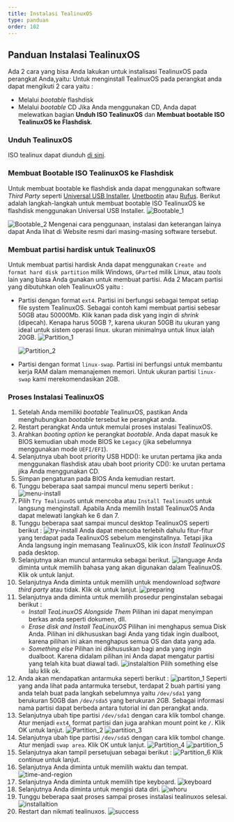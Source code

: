 ```yaml
---
title: Instalasi TealinuxOS
type: panduan
order: 102
---
```



## Panduan Instalasi TealinuxOS
Ada 2 cara yang bisa Anda lakukan untuk instalisasi TealinuxOS pada perangkat Anda,yaitu:
Untuk menginstall TealinuxOS pada perangkat anda dapat mengikuti 2 cara yaitu :
- Melalui _bootable_ flashdisk
- Melalui _bootable_ CD
Jika Anda menggunakan CD, Anda dapat melewatkan bagian **Unduh ISO TealinuxOS** dan **Membuat bootable ISO TealinuxOS ke Flashdisk**.

### Unduh TealinuxOS
ISO tealinux dapat diunduh [di sini](http://pinguin.dinus.ac.id/iso/tealinuxos/).

### Membuat Bootable ISO TealinuxOS ke Flashdisk
Untuk membuat bootable ke flashdisk anda dapat menggunakan software _Third Party_ seperti [Universal USB Installer](https://universal-usb-installer.en.uptodown.com), [Unetbootin](http://unetbootin.github.io) atau [Rufus](https://rufus.akeo.ie/). Berikut adalah langkah-langkah untuk membuat bootable ISO TealinuxOS ke flashdisk menggunakan Universal USB Installer.
![Bootable_1](https://cloud.githubusercontent.com/assets/22718275/23578142/c4eae682-0102-11e7-9d76-69cd286a4406.png)

![Bootable_2](https://cloud.githubusercontent.com/assets/22718275/23578146/d6ebc932-0102-11e7-94c9-993dee8bcbe2.png)
Mengenai cara penggunaan, instalasi dan keterangan lainya dapat Anda lihat di Website resmi dari masing-masing software tersebut.

### Membuat partisi hardisk untuk TealinuxOS
Untuk membuat partisi hardisk Anda dapat menggunakan `Create and format hard disk partition` milik Windows, `GParted` milik Linux, atau _tools_ lain yang biasa Anda gunakan untuk membuat partisi.
Ada 2 Macam partisi yang dibutuhkan oleh TealinuxOS yaitu :
- Partisi dengan format `ext4`. Partisi ini berfungsi sebagai tempat setiap file system TealinuxOS.
  Sebagai contoh kami membuat partisi sebesar 50GB atau 50000Mb. Klik kanan pada disk yang ingin di _shrink_ (dipecah). Kenapa harus 50GB ?, karena ukuran 50GB itu ukuran yang ideal untuk sistem operasi linux. ukuran minimalnya untuk linux ialah 20GB.
  ![Partition_1](https://cloud.githubusercontent.com/assets/22718275/23578147/e2c49112-0102-11e7-868e-611db63be0a2.png)

  ![Partition_2](https://cloud.githubusercontent.com/assets/22718275/23578150/f11bd6d0-0102-11e7-815c-b4648866def9.png)

- Partisi dengan format `linux-swap`. Partisi ini berfungsi untuk membantu kerja RAM dalam memanajemen memori.
  Untuk ukuran partisi `linux-swap` kami merekomendasikan 2GB.


### Proses Instalasi TealinuxOS
1. Setelah Anda memiliki _bootable_ TealinuxOS, pastikan Anda menghubungkan _bootable_ tersebut ke perangkat anda.
2. Restart perangkat Anda untuk memulai proses instalasi TealinuxOS.
3. Arahkan _booting option_ ke perangkat _bootable_. Anda dapat masuk ke BIOS kemudian ubah mode BIOS ke `Legacy` (jika sebelumnya menggunakan mode `UEFI/EFI`).
4. Selanjutnya ubah boot priority USB HDD(): ke urutan pertama jika anda menggunakan flashdisk atau ubah boot priority CD(): ke urutan pertama jika Anda menggunakan CD.
5. Simpan pengaturan pada BIOS Anda kemudian restart.
6. Tunggu beberapa saat sampai muncul menu seperti berikut :
   ![menu-install](https://cloud.githubusercontent.com/assets/22718275/23685947/5be6f430-03d9-11e7-89c0-d55cfb593f9e.png)
7. Pilih `Try TealinuxOS` untuk mencoba atau `Install TealinuxOS` untuk langsung menginstall. Apabila Anda memilih Install TealinuxOS Anda dapat melewati langkah ke 6 dan 7.
8. Tunggu beberapa saat sampai muncul desktop TealinuxOS seperti berikut :
   ![try-install](https://cloud.githubusercontent.com/assets/22718275/23685964/736151be-03d9-11e7-9b11-23af4063ab3b.png)
   Anda dapat mencoba terlebih dahulu fitur-fitur yang terdapat pada TealinuxOS sebelum menginstallnya. Tetapi jika Anda langsung ingin memasang TealinuxOS, klik icon _Install TealinuxOS_ pada desktop.
9. Selanjutnya akan muncul antarmuka sebagai berikut.
   ![language](https://cloud.githubusercontent.com/assets/22718275/23685988/96e996fa-03d9-11e7-9cc0-b5664ed27a17.png)
   Anda diminta untuk memilih bahasa yang akan digunakan dalam TealinuxOS. Klik ok untuk lanjut.
11. Selanjutnya Anda diminta untuk memilih untuk mendownload _software third party_ atau tidak. Klik ok untuk lanjut.
    ![preparing](https://cloud.githubusercontent.com/assets/22718275/23685998/a811ae18-03d9-11e7-8c6f-1900f9a85b7d.png)
12. Selanjutnya anda diminta untuk memilih prosedur penginstalan sebagai berikut :
    - _Install TeaLinuxOS Alongside Them_
      Pilihan ini dapat menyimpan berkas anda seperti dokumen, dll.
    - _Erase disk and Install TeaLinuxOS_
      Pilihan ini menghapus semua Disk Anda. Pilihan ini dikhususkan bagi Anda yang tidak ingin dualboot, karena pilihan ini akan menghapus semua OS dan data yang ada.
    - _Something else_
      Pilihan ini dikhususkan bagi anda yang ingin dualboot. Karena didalam pilihan ini Anda dapat mengatur partisi yang telah kita buat diawal tadi.
    ![instalaltion](https://cloud.githubusercontent.com/assets/22718275/23686028/cd308aac-03d9-11e7-9fa7-217fd1f7ac08.png)
    Pilih something else lalu klik ok.
13. Anda akan mendapatkan antarmuka seperti berikut :
    ![partiton_1](https://cloud.githubusercontent.com/assets/22718275/23686041/e39d8f38-03d9-11e7-8836-e749fb8b0794.png)
    Seperti yang anda lihat pada antarmuka tersebut, terdapat 2 buah partisi yang anda telah buat pada langkah sebelumnya yaitu `/dev/sda1` yang berukuran 50GB dan `/dev/sda5` yang berukuran 2GB. Sebagai informasi nama partisi dapat berbeda antara tutorial ini dan perangkat anda.
14. Selanjutnya ubah tipe partisi `/dev/sda1` dengan cara klik tombol change. Atur menjadi `ext4`, format partisi dan juga arahkan mount point ke `/`. Klik OK untuk lanjut.
    ![Partition_2](https://cloud.githubusercontent.com/assets/22718275/23686049/f5030230-03d9-11e7-8834-7ecac4b9b6bb.png)
    ![partition_3](https://cloud.githubusercontent.com/assets/22718275/23686061/03f969f0-03da-11e7-8bda-eb56c7c8cf04.png)
15. Selanjutnya ubah tipe partisi `/dev/sda5` dengan cara klik tombol change. Atur menjadi `swap area`. Klik OK untuk lanjut.
    ![Partition_4](https://cloud.githubusercontent.com/assets/22718275/23686081/1fbf6266-03da-11e7-8daa-4a60c06703e5.png)
    ![partition_5](https://cloud.githubusercontent.com/assets/22718275/23686146/6dbf052a-03da-11e7-85e3-e844b273f694.png)
16. Selanjutnya akan tampil persetujuan sebagai berikut :
    ![Partition_6](https://cloud.githubusercontent.com/assets/22718275/23686161/857a51e2-03da-11e7-8011-a9fb063761b4.png)
    Klik continue untuk lanjut.
17. Selanjutnya Anda diminta untuk memilih waktu dan tempat.
    ![time-and-region](https://cloud.githubusercontent.com/assets/22718275/23686187/a58ca03e-03da-11e7-827a-01f86abe8ec3.png)
18. Selanjutnya Anda diminta untuk memilih tipe keyboard.
    ![keyboard](https://cloud.githubusercontent.com/assets/22718275/23686208/b682f4ce-03da-11e7-8dcb-85c8ef2cbbad.png)
19. Selanjutnya Anda diminta untuk mengisi data diri.
    ![whoru](https://cloud.githubusercontent.com/assets/22718275/23686238/d5fdd5e4-03da-11e7-8387-626587c4ede8.png)
20. Tunggu beberapa saat proses sampai proses instalasi tealinuxos selesai.
    ![installaltion](https://cloud.githubusercontent.com/assets/22718275/23686286/31ab73ec-03db-11e7-8292-173401c6851a.png)
21. Restart dan nikmati tealinuxos.
    ![success](https://cloud.githubusercontent.com/assets/22718275/23686381/df3fda20-03db-11e7-9ee1-a811f1646f36.png)
